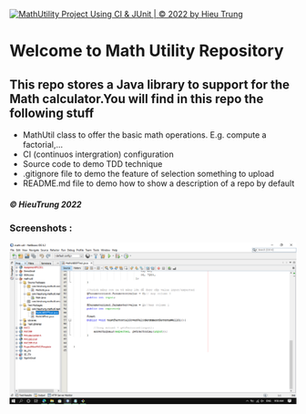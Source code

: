 [![MathUtility Project Using CI & JUnit | © 2022 by Hieu Trung](https://github.com/hieutrung0510/math-util/actions/workflows/mathutil-ci.yml/badge.svg)](https://github.com/hieutrung0510/math-util/actions/workflows/mathutil-ci.yml)
# Welcome to Math Utility Repository

## This repo stores a Java library to support for the Math calculator.You will find in this repo the following stuff

+ MathUtil class to offer the basic math operations. E.g. compute a factorial,...
+ CI (continuos intergration) configuration
+ Source code to demo TDD technique
+ .gitignore file to demo the feature of selection something to upload
+ README.md file to demo how to show a description of a repo by default

##### © HieuTrung 2022

### Screenshots : 
![screenshots](https://github.com/hieutrung0510/math-util/blob/main/screenshot/DDT-with-TDD%20.png)